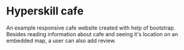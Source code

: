 # Hyperskill cafe

An example responsive cafe website created with help of bootstrap.
Besides reading information about cafe and seeing it's location on an embedded map, a user can also add review.
